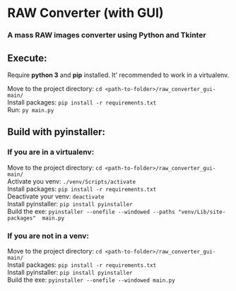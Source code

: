 # **RAW Converter (with GUI)**

### **A mass RAW images converter using Python and Tkinter**


## Execute:
Require **python 3** and **pip** installed. It' recommended to work in a virtualenv.  

Move to the project directory: `cd <path-to-folder>/raw_converter_gui-main/`  
Install packages: `pip install -r requirements.txt`  
Run: `py main.py`
## Build with pyinstaller:
### **If you are in a virtualenv:**
Move to the project directory: `cd <path-to-folder>/raw_converter_gui-main/`  
Activate you venv: `./venv/Scripts/activate`  
Install packages: `pip install -r requirements.txt`  
Deactivate your venv: `deactivate`  
Install pyinstaller: `pip install pyinstaller`  
Build the exe: `pyinstaller --onefile --windowed --paths "venv/Lib/site-packages"  main.py`

### **If you are not in a venv:**
Move to the project directory: `cd <path-to-folder>/raw_converter_gui-main/`  
Install packages: `pip install -r requirements.txt`  
Install pyinstaller: `pip install pyinstaller`  
Build the exe: `pyinstaller --onefile --windowed main.py`